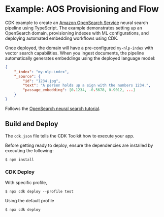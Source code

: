 # Example: AOS Provisioning and Flow

CDK example to create an [Amazon OpenSearch Service](https://docs.aws.amazon.com/opensearch-service/latest/developerguide/what-is.html) neural search pipeline using TypeScript.
The example demonstrates setting up an OpenSearch domain, provisioning indexes with ML configurations, and deploying automated embedding workflows using CDK.

Once deployed, the domain will have a pre-configured `my-nlp-index` with vector search capabilities.
When you ingest documents, the pipeline automatically generates embeddings using the deployed language model:

```json
{
    "_index": "my-nlp-index",
    "_source": {
        "id": "1234.jpg",
        "text": "A person holds up a sign with the numbers 1234.",
        "passage_embedding": [0.1234, -0.5678, 0.9012, ...]
    }
}
```

Follows the [OpenSearch neural search tutorial](https://docs.opensearch.org/latest/tutorials/vector-search/neural-search-tutorial/).

## Build and Deploy

The `cdk.json` file tells the CDK Toolkit how to execute your app.

Before getting ready to deploy, ensure the dependencies are installed by executing the following:

```
$ npm install
```

### CDK Deploy

With specific profile,

```
$ npx cdk deploy --profile test
```

Using the default profile

```
$ npx cdk deploy
```
